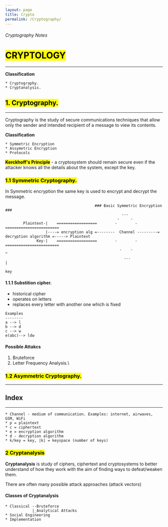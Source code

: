 ```yaml
---
layout: page
title: Crypto
permalink: /Cryptography/
---
```


###### Cryptography Notes

# <mark> CRYPTOLOGY </mark>
---
**Classification**
~~~
* Cryptography.
* Cryptanalysis.
~~~

## <mark> 1. Cryptography. </mark>
---
Cryptography is the study of secure communications techniques that allow only the sender and intended recipient of a message to view its contents.

**Classification**
~~~
* Symmetric Encryption
* Assymetric Encryption
* Protocols
~~~

**<mark>Kerckhoff's Principle</mark>** - a cryptosystem should remain secure even if the attacker knows all the details about the system, except the key.

### <mark> 1.1 Symmetric Cryptography. </mark>
In Symmetric encryption the same key is used to encrypt and decrypt the message.

~~~
                                        ### Basic Symmetric Encryption ###
                                                    ---
                                                  -     -
        Plaintext-|    ==================        -        -         ========================
                  |----= encryption alg =--------  Channel ---------= decryption algorithm =-----> Plaintext
              Key-|    ==================        -        -         ========================
                                                   -    -                      ^
                                                     ---                       |
                                                                              key
~~~

#### 1.1.1 Substition cipher.
- historical cipher
- operates on letters
- replaces every letter with another one which is fixed

~~~
Examples
--------
a --> l
b --> d
c --> w
e(abc)--> ldw
~~~

#### Possible Attakcs
1. Bruteforce
2. Letter Frequency Analysis.\

### <mark> 1.2 Asymmetric Cryptography. </mark>

---

## Index
---
~~~
* Channel - medium of communication. Examples: internet, airwaves, GSM, WiFi
* p = plaintext
* c = ciphertext
* e = encryption algorithm
* d - decryption algorithm
* k/key = key, |k| = keyspace (number of keys)
~~~

### <mark>2 Cryptanalysis </mark>
**Cryptanalysis** is study of ciphers, ciphertext and cryptosystems to better understand of how they work with the aim of finding ways to defeat/weaken them.

There are often many possible attack approaches (attack vectors)
#### Classes of Cryptanalysis
~~~
* Classical --Bruteforce
            |_Analytical Attacks
* Social Engineering
* Implementation
~~~
